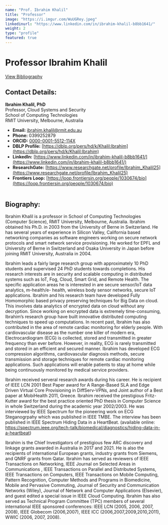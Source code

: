 ```yaml
---
name: "Prof. Ibrahim Khalil"
title: "Professor"
image: "https://i.imgur.com/WuUGRey.jpeg"
linkedinurl: "https://www.linkedin.com/in/ibrahim-khalil-b8bb1641/"
weight: 2
type: "profile"
featured: true
---
```

 
# Professor Ibrahim Khalil
[View Bibliography](/people/Khalil/bibliography/)

## Contact Details:

**Ibrahim Khalil, PhD**  
Professor, Cloud Systems and Security  
School of Computing Technologies  
RMIT University, Melbourne, Australia  

- **Email:** [ibrahim.khalil@rmit.edu.au](mailto:ibrahim.khalil@rmit.edu.au)  
- **Phone:** 0399252879  
- **ORCID:** [0000-0001-5512-114X](https://orcid.org/0000-0001-5512-114X)  
- **DBLP Profile:** [https://dblp.org/pers/hd/k/Khalil:Ibrahim](https://dblp.org/pers/hd/k/Khalil:Ibrahim)  
- **LinkedIn:** [https://www.linkedin.com/in/ibrahim-khalil-b8bb1641/](https://www.linkedin.com/in/ibrahim-khalil-b8bb1641/)  
- **ResearchGate:** [https://www.researchgate.net/profile/Ibrahim_Khalil25](https://www.researchgate.net/profile/Ibrahim_Khalil25)  
- **Frontiers Loop:** [https://loop.frontiersin.org/people/1030674/bio](https://loop.frontiersin.org/people/1030674/bio)
<br/><br/>
## Biography:

Ibrahim Khalil is a professor in School of Computing Technologies (Computer Science), RMIT
University, Melbourne, Australia. Ibrahim obtained his Ph.D. in 2003 from the University of Berne
in Switzerland. He has several years of experience in Silicon Valley, California based networking
companies as software engineers working on secure network protocols and smart network service
provisioning. He worked for EPFL and University of Berne in Switzerland and Osaka University in
Japan before joining RMIT University, Australia in 2004.

Ibrahim leads a fairly large research group with approximately 10 PhD students and
supervised 24 PhD students towards completions. His research interests are in security and
scalable computing in distributed systems such as IoT, Fog, Cloud, Smart Grid, and Remote Health.
The specific application areas he is interested in are secure sensor/IoT data analytics, m-health/e-
health, wireless body sensor networks, secure IoT applications. Ibrahim and his research team
have developed Fully Homomorphic based privacy preserving techniques for Big Data on cloud.
This involves data analytics of encrypted data on cloud without any decryption. Since working on
encrypted data is extremely time-consuming, Ibrahim’s research group have built innovative
distributed computing techniques to speed up computations. In recent past, Ibrahim has also
contributed in the area of remote cardiac monitoring for elderly people. With cardiovascular
disease as the number one killer of modern era, Electrocardiogram (ECG) is collected, stored and
transmitted in greater frequency than ever before. However, in reality, ECG is rarely transmitted
and stored in an efficient and secured manner. Ibrahim has developed ECG compression
algorithms, cardiovascular diagnosis methods, secure transmission and storage techniques for
remote cardiac monitoring applications. Such applications will enable patients to stay at home
while being continuously monitored by medical service providers.

Ibrahim received serveral research awards during his career. He is recipient of IEEE LCN
2001 Best Paper award for A Range-Based SLA and Edge Driven Virtual Core Provisioning in
DiffServ-VPNs, and Joint author of a Best paper at MobiHealth 2011, Greece. Ibrahim received the
prestigious Fritz-Kutter award for the best practice oriented PhD thesis in Computer Science in
whole Switzerland during the academic year 2002/2003. He was interviewed by IEEE Spectrum for
the pioneering work on ECG Steganogrpahy which was published in IEEE TMBE. The interview has
been published in IEEE Spectrum Hiding Data in a HeartBeat. (available online:
https://spectrum.ieee.org/tech-talk/biomedical/diagnostics/hiding-data-in-a-heartbeat)

Ibrahim is the Chief Investigators of prestigious few ARC discovery and linkage grants
awarded in Australia in 2017 and 2021. He is also the recipients of international European grants,
industry grants from Siemens, and QNRF grants from Qatar. Ibrahim has served as reviewers of IEEE Transactions on
Networking, IEEE Journal on Selected Areas in Communications , IEEE Transactions on Parallel
and Distributed Systems, IEEE Transactions on Computers, IEEE Transactions on Mobile
Computing, Pattern Recognition, Computer Methods and Programs in Biomedicine, Mobile and
Pervasive Commuting, Journal of Security and Communication Networks (Wiley), Journal of
Network and Computer Applications (Elsevier), and guest edited a special issue in IEEE Cloud
Computing. Ibrahim has also served as Technical Program Committee (TPC) members of several
international IEEE sponsored conferences: IEEE LCN (2005, 2006, 2007, 2008), IEEE Globecom
(2006,2007), IEEE ICC (2006,2007,2009,2010,2011), WWIC (2006, 2007, 2008).


